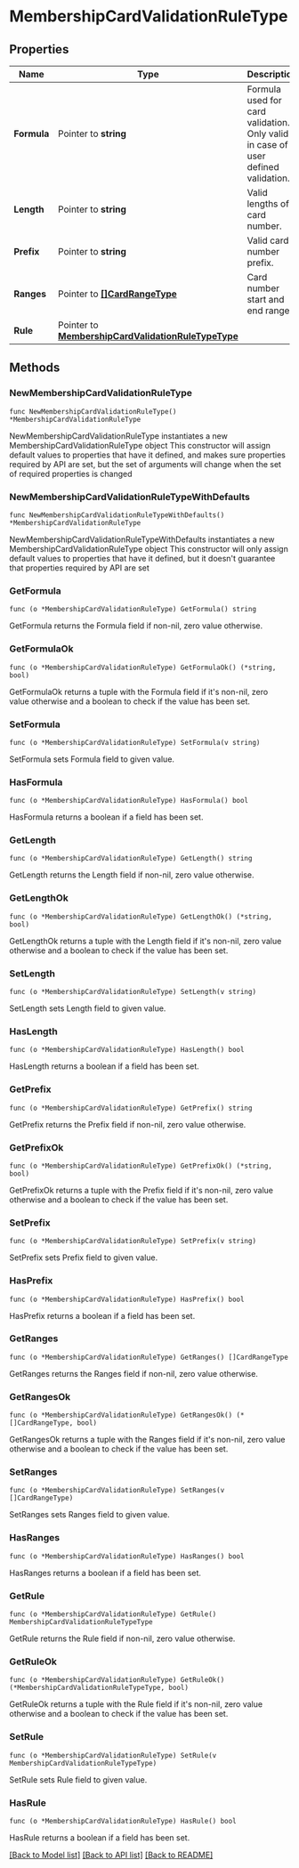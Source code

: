# MembershipCardValidationRuleType

## Properties

Name | Type | Description | Notes
------------ | ------------- | ------------- | -------------
**Formula** | Pointer to **string** | Formula used for card validation. Only valid in case of user defined validation. | [optional] 
**Length** | Pointer to **string** | Valid lengths of card number. | [optional] 
**Prefix** | Pointer to **string** | Valid card number prefix. | [optional] 
**Ranges** | Pointer to [**[]CardRangeType**](CardRangeType.md) | Card number start and end range. | [optional] 
**Rule** | Pointer to [**MembershipCardValidationRuleTypeType**](MembershipCardValidationRuleTypeType.md) |  | [optional] 

## Methods

### NewMembershipCardValidationRuleType

`func NewMembershipCardValidationRuleType() *MembershipCardValidationRuleType`

NewMembershipCardValidationRuleType instantiates a new MembershipCardValidationRuleType object
This constructor will assign default values to properties that have it defined,
and makes sure properties required by API are set, but the set of arguments
will change when the set of required properties is changed

### NewMembershipCardValidationRuleTypeWithDefaults

`func NewMembershipCardValidationRuleTypeWithDefaults() *MembershipCardValidationRuleType`

NewMembershipCardValidationRuleTypeWithDefaults instantiates a new MembershipCardValidationRuleType object
This constructor will only assign default values to properties that have it defined,
but it doesn't guarantee that properties required by API are set

### GetFormula

`func (o *MembershipCardValidationRuleType) GetFormula() string`

GetFormula returns the Formula field if non-nil, zero value otherwise.

### GetFormulaOk

`func (o *MembershipCardValidationRuleType) GetFormulaOk() (*string, bool)`

GetFormulaOk returns a tuple with the Formula field if it's non-nil, zero value otherwise
and a boolean to check if the value has been set.

### SetFormula

`func (o *MembershipCardValidationRuleType) SetFormula(v string)`

SetFormula sets Formula field to given value.

### HasFormula

`func (o *MembershipCardValidationRuleType) HasFormula() bool`

HasFormula returns a boolean if a field has been set.

### GetLength

`func (o *MembershipCardValidationRuleType) GetLength() string`

GetLength returns the Length field if non-nil, zero value otherwise.

### GetLengthOk

`func (o *MembershipCardValidationRuleType) GetLengthOk() (*string, bool)`

GetLengthOk returns a tuple with the Length field if it's non-nil, zero value otherwise
and a boolean to check if the value has been set.

### SetLength

`func (o *MembershipCardValidationRuleType) SetLength(v string)`

SetLength sets Length field to given value.

### HasLength

`func (o *MembershipCardValidationRuleType) HasLength() bool`

HasLength returns a boolean if a field has been set.

### GetPrefix

`func (o *MembershipCardValidationRuleType) GetPrefix() string`

GetPrefix returns the Prefix field if non-nil, zero value otherwise.

### GetPrefixOk

`func (o *MembershipCardValidationRuleType) GetPrefixOk() (*string, bool)`

GetPrefixOk returns a tuple with the Prefix field if it's non-nil, zero value otherwise
and a boolean to check if the value has been set.

### SetPrefix

`func (o *MembershipCardValidationRuleType) SetPrefix(v string)`

SetPrefix sets Prefix field to given value.

### HasPrefix

`func (o *MembershipCardValidationRuleType) HasPrefix() bool`

HasPrefix returns a boolean if a field has been set.

### GetRanges

`func (o *MembershipCardValidationRuleType) GetRanges() []CardRangeType`

GetRanges returns the Ranges field if non-nil, zero value otherwise.

### GetRangesOk

`func (o *MembershipCardValidationRuleType) GetRangesOk() (*[]CardRangeType, bool)`

GetRangesOk returns a tuple with the Ranges field if it's non-nil, zero value otherwise
and a boolean to check if the value has been set.

### SetRanges

`func (o *MembershipCardValidationRuleType) SetRanges(v []CardRangeType)`

SetRanges sets Ranges field to given value.

### HasRanges

`func (o *MembershipCardValidationRuleType) HasRanges() bool`

HasRanges returns a boolean if a field has been set.

### GetRule

`func (o *MembershipCardValidationRuleType) GetRule() MembershipCardValidationRuleTypeType`

GetRule returns the Rule field if non-nil, zero value otherwise.

### GetRuleOk

`func (o *MembershipCardValidationRuleType) GetRuleOk() (*MembershipCardValidationRuleTypeType, bool)`

GetRuleOk returns a tuple with the Rule field if it's non-nil, zero value otherwise
and a boolean to check if the value has been set.

### SetRule

`func (o *MembershipCardValidationRuleType) SetRule(v MembershipCardValidationRuleTypeType)`

SetRule sets Rule field to given value.

### HasRule

`func (o *MembershipCardValidationRuleType) HasRule() bool`

HasRule returns a boolean if a field has been set.


[[Back to Model list]](../README.md#documentation-for-models) [[Back to API list]](../README.md#documentation-for-api-endpoints) [[Back to README]](../README.md)


